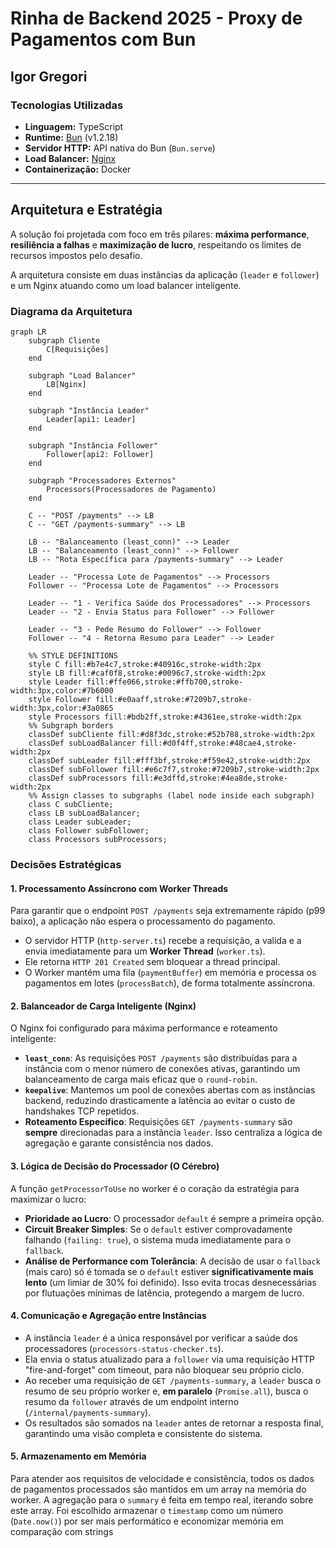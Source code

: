 # Rinha de Backend 2025 - Proxy de Pagamentos com Bun

## Igor Gregori

### Tecnologias Utilizadas

- **Linguagem:** TypeScript
- **Runtime:** [Bun](https://bun.sh/) (v1.2.18)
- **Servidor HTTP:** API nativa do Bun (`Bun.serve`)
- **Load Balancer:** [Nginx](https://www.nginx.com/)
- **Containerização:** Docker

---

## Arquitetura e Estratégia

A solução foi projetada com foco em três pilares: **máxima performance**, **resiliência a falhas** e **maximização de lucro**, respeitando os limites de recursos impostos pelo desafio.

A arquitetura consiste em duas instâncias da aplicação (`leader` e `follower`) e um Nginx atuando como um load balancer inteligente.

### Diagrama da Arquitetura

```mermaid
graph LR
    subgraph Cliente
        C[Requisições]
    end

    subgraph "Load Balancer"
        LB[Nginx]
    end

    subgraph "Instância Leader"
        Leader[api1: Leader]
    end

    subgraph "Instância Follower"
        Follower[api2: Follower]
    end

    subgraph "Processadores Externos"
        Processors(Processadores de Pagamento)
    end

    C -- "POST /payments" --> LB
    C -- "GET /payments-summary" --> LB

    LB -- "Balanceamento (least_conn)" --> Leader
    LB -- "Balanceamento (least_conn)" --> Follower
    LB -- "Rota Específica para /payments-summary" --> Leader

    Leader -- "Processa Lote de Pagamentos" --> Processors
    Follower -- "Processa Lote de Pagamentos" --> Processors

    Leader -- "1 - Verifica Saúde dos Processadores" --> Processors
    Leader -- "2 - Envia Status para Follower" --> Follower

    Leader -- "3 - Pede Resumo do Follower" --> Follower
    Follower -- "4 - Retorna Resumo para Leader" --> Leader

    %% STYLE DEFINITIONS
    style C fill:#b7e4c7,stroke:#40916c,stroke-width:2px
    style LB fill:#caf0f8,stroke:#0096c7,stroke-width:2px
    style Leader fill:#ffe066,stroke:#ffb700,stroke-width:3px,color:#7b6000
    style Follower fill:#e0aaff,stroke:#7209b7,stroke-width:3px,color:#3a0865
    style Processors fill:#bdb2ff,stroke:#4361ee,stroke-width:2px
    %% Subgraph borders
    classDef subCliente fill:#d8f3dc,stroke:#52b788,stroke-width:2px
    classDef subLoadBalancer fill:#d0f4ff,stroke:#48cae4,stroke-width:2px
    classDef subLeader fill:#fff3bf,stroke:#f59e42,stroke-width:2px
    classDef subFollower fill:#e6c7f7,stroke:#7209b7,stroke-width:2px
    classDef subProcessors fill:#e3dffd,stroke:#4ea8de,stroke-width:2px
    %% Assign classes to subgraphs (label node inside each subgraph)
    class C subCliente;
    class LB subLoadBalancer;
    class Leader subLeader;
    class Follower subFollower;
    class Processors subProcessors;
```

### Decisões Estratégicas

#### 1. Processamento Assíncrono com Worker Threads

Para garantir que o endpoint `POST /payments` seja extremamente rápido (p99 baixo), a aplicação não espera o processamento do pagamento.

- O servidor HTTP (`http-server.ts`) recebe a requisição, a valida e a envia imediatamente para um **Worker Thread** (`worker.ts`).
- Ele retorna `HTTP 201 Created` sem bloquear a thread principal.
- O Worker mantém uma fila (`paymentBuffer`) em memória e processa os pagamentos em lotes (`processBatch`), de forma totalmente assíncrona.

#### 2. Balanceador de Carga Inteligente (Nginx)

O Nginx foi configurado para máxima performance e roteamento inteligente:

- **`least_conn`**: As requisições `POST /payments` são distribuídas para a instância com o menor número de conexões ativas, garantindo um balanceamento de carga mais eficaz que o `round-robin`.
- **`keepalive`**: Mantemos um pool de conexões abertas com as instâncias backend, reduzindo drasticamente a latência ao evitar o custo de handshakes TCP repetidos.
- **Roteamento Específico**: Requisições `GET /payments-summary` são **sempre** direcionadas para a instância `leader`. Isso centraliza a lógica de agregação e garante consistência nos dados.

#### 3. Lógica de Decisão do Processador (O Cérebro)

A função `getProcessorToUse` no worker é o coração da estratégia para maximizar o lucro:

- **Prioridade ao Lucro**: O processador `default` é sempre a primeira opção.
- **Circuit Breaker Simples**: Se o `default` estiver comprovadamente falhando (`failing: true`), o sistema muda imediatamente para o `fallback`.
- **Análise de Performance com Tolerância**: A decisão de usar o `fallback` (mais caro) só é tomada se o `default` estiver **significativamente mais lento** (um limiar de 30% foi definido). Isso evita trocas desnecessárias por flutuações mínimas de latência, protegendo a margem de lucro.

#### 4. Comunicação e Agregação entre Instâncias

- A instância `leader` é a única responsável por verificar a saúde dos processadores (`processors-status-checker.ts`).
- Ela envia o status atualizado para a `follower` via uma requisição HTTP "fire-and-forget" com timeout, para não bloquear seu próprio ciclo.
- Ao receber uma requisição de `GET /payments-summary`, a `leader` busca o resumo de seu próprio worker e, **em paralelo** (`Promise.all`), busca o resumo da `follower` através de um endpoint interno (`/internal/payments-summary`).
- Os resultados são somados na `leader` antes de retornar a resposta final, garantindo uma visão completa e consistente do sistema.

#### 5. Armazenamento em Memória

Para atender aos requisitos de velocidade e consistência, todos os dados de pagamentos processados são mantidos em um array na memória do worker. A agregação para o `summary` é feita em tempo real, iterando sobre este array. Foi escolhido armazenar o `timestamp` como um número (`Date.now()`) por ser mais performático e economizar memória em comparação com strings
